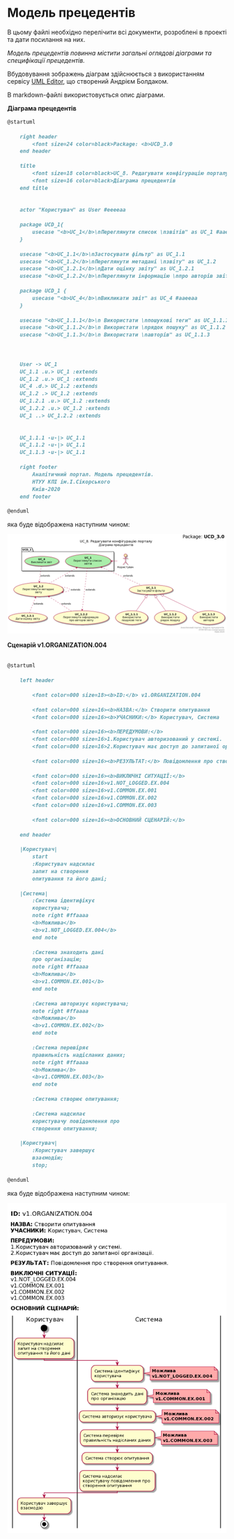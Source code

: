 # Модель прецедентів

В цьому файлі необхідно перелічити всі документи, розроблені в проекті та дати посилання на них.

*Модель прецедентів повинна містити загальні оглядові діаграми та специфікації прецедентів.*



Вбудовування зображень діаграм здійснюється з використанням сервісу [UML Editor](https://jace-dev.herokuapp.com/design/uml-editor#/), що створений Андрієм Болдаком. 

В markdown-файлі використовується опис діаграми.

**Діаграма прецедентів**

```md
@startuml

    right header
        <font size=24 color=black>Package: <b>UCD_3.0
    end header

    title
        <font size=18 color=black>UC_8. Редагувати конфігурацію порталу
        <font size=16 color=black>Діаграма прецедентів
    end title


    actor "Користувач" as User #eeeeaa
    
    package UCD_1{
        usecase "<b>UC_1</b>\nПереглянути список \nзвітів" as UC_1 #aaeeaa
    }
    
    usecase "<b>UC_1.1</b>\nЗастосувати фільтр" as UC_1.1
    usecase "<b>UC_1.2</b>\nПереглянути метадані \nзвіту" as UC_1.2  
    usecase "<b>UC_1.2.1</b>\nДати оцінку звіту" as UC_1.2.1  
    usecase "<b>UC_1.2.2</b>\nПереглянути інформацію \nпро авторів звіту" as UC_1.2.2
    
    package UCD_1 {
        usecase "<b>UC_4</b>\nВикликати звіт" as UC_4 #aaeeaa
    }
    
    usecase "<b>UC_1.1.1</b>\n Використати \nпошукові теги" as UC_1.1.1  
    usecase "<b>UC_1.1.2</b>\n Використати \nрядок пошуку" as UC_1.1.2
    usecase "<b>UC_1.1.3</b>\n Використати \nавторів" as UC_1.1.3  
    
    
    
    User -> UC_1
    UC_1.1 .u.> UC_1 :extends
    UC_1.2 .u.> UC_1 :extends
    UC_4 .d.> UC_1.2 :extends
    UC_1.2 .> UC_1.2 :extends
    UC_1.2.1 .u.> UC_1.2 :extends
    UC_1.2.2 .u.> UC_1.2 :extends
    UC_1 ..> UC_1.2.2 :extends
    
    
    UC_1.1.1 -u-|> UC_1.1
    UC_1.1.2 -u-|> UC_1.1
    UC_1.1.3 -u-|> UC_1.1
    
    right footer
        Аналітичний портал. Модель прецедентів.
        НТУУ КПІ ім.І.Сікорського
        Киів-2020
    end footer

@enduml
```

яка буде відображена наступним чином:
            
![alt text](UML_images/uml_precedent_model.png)

**Сценарій v1.ORGANIZATION.004**

```md

@startuml

    left header
    
        <font color=000 size=18><b>ID:</b> v1.ORGANIZATION.004
        
        <font color=000 size=16><b>НАЗВА:</b> Створити опитування
        <font color=000 size=16><b>УЧАСНИКИ:</b> Користувач, Система
        
        <font color=000 size=16><b>ПЕРЕДУМОВИ:</b> 
        <font color=000 size=16>1.Користувач авторизований у системі.
        <font color=000 size=16>2.Користувач має доступ до запитаної організації.
        
        <font color=000 size=16><b>РЕЗУЛЬТАТ:</b> Повідомлення про створення опитування.
        
        <font color=000 size=16><b>ВИКЛЮЧНІ СИТУАЦІЇ:</b> 
        <font color=000 size=16>v1.NOT_LOGGED.EX.004
        <font color=000 size=16>v1.COMMON.EX.001
        <font color=000 size=16>v1.COMMON.EX.002
        <font color=000 size=16>v1.COMMON.EX.003
        
        <font color=000 size=16><b>ОСНОВНИЙ СЦЕНАРІЙ:</b>
        
    end header
    
    |Користувач|
        start
        :Користувач надсилає 
        запит на створення 
        опитування та його дані;
    
    |Система|
        :Система ідентифікує 
        користувача;
        note right #ffaaaa
        <b>Можлива</b> 
        <b>v1.NOT_LOGGED.EX.004</b>
        end note
        
        :Система знаходить дані 
        про організацію;
        note right #ffaaaa
        <b>Можлива</b> 
        <b>v1.COMMON.EX.001</b>
        end note
        
        :Система авторизує користувача;
        note right #ffaaaa
        <b>Можлива</b> 
        <b>v1.COMMON.EX.002</b>
        end note
        
        :Система перевіряє 
        правильність надісланих даних;
        note right #ffaaaa
        <b>Можлива</b> 
        <b>v1.COMMON.EX.003</b>
        end note
        
        :Система створює опитування;
        
        :Система надсилає 
        користувачу повідомлення про 
        створення опитування;
    
    |Користувач|
        :Користувач завершує 
        взаємодію;
        stop;
  
@enduml

```

яка буде відображена наступним чином:

![alt text](UML_images/uml_organization_004.png)
